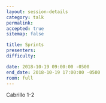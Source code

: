 ```yaml
---
layout: session-details
category: talk
permalink:
accepted: true
sitemap: false

title: Sprints
presenters:
difficulty:

date: 2018-10-19 09:00:00 -0500
end_date: 2018-10-19 17:00:00 -0500
room: full
---
```

Cabrillo 1-2
